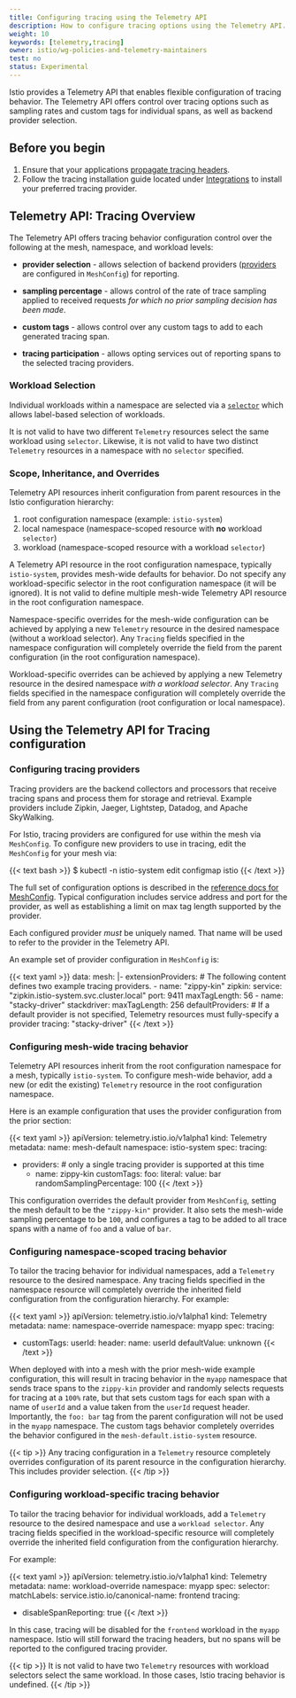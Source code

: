 ```yaml
---
title: Configuring tracing using the Telemetry API
description: How to configure tracing options using the Telemetry API.
weight: 10
keywords: [telemetry,tracing]
owner: istio/wg-policies-and-telemetry-maintainers
test: no
status: Experimental
---
```


Istio provides a Telemetry API that enables flexible configuration of tracing behavior. The
Telemetry API offers control over tracing options such as sampling rates and custom tags for individual
spans, as well as backend provider selection.

## Before you begin

1.  Ensure that your applications [propagate tracing headers](/docs/tasks/observability/distributed-tracing/overview/).
1.  Follow the tracing installation guide located under [Integrations](/docs/ops/integrations/)
    to install your preferred tracing provider.

## Telemetry API: Tracing Overview

The Telemetry API offers tracing behavior configuration control over the following at the mesh, namespace, and workload levels:

- **provider selection** - allows selection of backend providers
([providers](/docs/reference/config/istio.mesh.v1alpha1/#MeshConfig-ExtensionProvider)
are configured in `MeshConfig`) for reporting.

- **sampling percentage** - allows control of the rate of trace sampling applied to received requests *for which no prior sampling decision has been made*.

- **custom tags** - allows control over any custom tags to add to each generated tracing span.

- **tracing participation** - allows opting services out of reporting spans to the selected tracing providers.

### Workload Selection

Individual workloads within a namespace are selected via a [`selector`](/docs/reference/config/type/workload-selector/#WorkloadSelector)
which allows label-based selection of workloads.

It is not valid to have two different `Telemetry` resources select the same workload using `selector`. Likewise, it is not valid to have two
distinct `Telemetry` resources in a namespace with no `selector` specified.

### Scope, Inheritance, and Overrides

Telemetry API resources inherit configuration from parent resources in the Istio configuration hierarchy:

1.  root configuration namespace (example: `istio-system`)
1.  local namespace (namespace-scoped resource with **no** workload `selector`)
1.  workload (namespace-scoped resource with a workload `selector`)

A Telemetry API resource in the root configuration namespace, typically `istio-system`, provides mesh-wide defaults for behavior.
Do not specify any workload-specific selector in the root configuration namespace (it will be ignored). It is not valid to define multiple mesh-wide Telemetry API resource in the root configuration namespace.

Namespace-specific overrides for the mesh-wide configuration can be achieved by applying a new `Telemetry` resource in the desired
namespace (without a workload selector). Any `Tracing` fields specified in the namespace configuration will completely override
the field from the parent configuration (in the root configuration namespace).

Workload-specific overrides can be achieved by applying a new Telemetry resource in the desired namespace *with a workload selector*.
Any `Tracing` fields specified in the namespace configuration will completely override the field from any parent configuration
(root configuration or local namespace).

## Using the Telemetry API for Tracing configuration

### Configuring tracing providers

Tracing providers are the backend collectors and processors that receive tracing spans
and process them for storage and retrieval. Example providers include Zipkin, Jaeger, Lightstep,
Datadog, and Apache SkyWalking.

For Istio, tracing providers are configured for use within the mesh via `MeshConfig`. To configure new
providers to use in tracing, edit the `MeshConfig` for your mesh via:

{{< text bash >}}
$ kubectl -n istio-system edit configmap istio
{{< /text >}}

The full set of configuration options is described in the [reference docs for MeshConfig](/docs/reference/config/istio.mesh.v1alpha1/#MeshConfig).
Typical configuration includes service address and port for the provider, as well as establishing
a limit on max tag length supported by the provider.

Each configured provider *must* be uniquely named. That name will be used to refer to the provider in the
Telemetry API.

An example set of provider configuration in `MeshConfig` is:

{{< text yaml >}}
data:
  mesh: |-
      extensionProviders: # The following content defines two example tracing providers.
      - name: "zippy-kin"
        zipkin:
          service: "zipkin.istio-system.svc.cluster.local"
          port: 9411
          maxTagLength: 56
      - name: "stacky-driver"
        stackdriver:
          maxTagLength: 256
      defaultProviders: # If a default provider is not specified, Telemetry resources must fully-specify a provider
          tracing: "stacky-driver"
{{< /text >}}

### Configuring mesh-wide tracing behavior

Telemetry API resources inherit from the root configuration namespace for a mesh, typically `istio-system`. To configure
mesh-wide behavior, add a new (or edit the existing) `Telemetry` resource in the root configuration namespace.

Here is an example configuration that uses the provider configuration from the prior section:

{{< text yaml >}}
apiVersion: telemetry.istio.io/v1alpha1
kind: Telemetry
metadata:
  name: mesh-default
  namespace: istio-system
spec:
  tracing:
  - providers: # only a single tracing provider is supported at this time
    - name: zippy-kin
    customTags:
      foo:
        literal:
          value: bar
    randomSamplingPercentage: 100
{{< /text >}}

This configuration overrides the default provider from `MeshConfig`, setting the mesh default to be the `"zippy-kin"`
provider. It also sets the mesh-wide sampling percentage to be `100`, and configures a tag to be added to all trace
spans with a name of `foo` and a value of `bar`.

### Configuring namespace-scoped tracing behavior

To tailor the tracing behavior for individual namespaces, add a `Telemetry` resource to the desired namespace. Any tracing
fields specified in the namespace resource will completely override the inherited field configuration from the configuration hierarchy. For example:

{{< text yaml >}}
apiVersion: telemetry.istio.io/v1alpha1
kind: Telemetry
metadata:
  name: namespace-override
  namespace: myapp
spec:
  tracing:
  - customTags:
      userId:
        header:
          name: userId
          defaultValue: unknown
{{< /text >}}

When deployed with into a mesh with the prior mesh-wide example configuration, this will result in
tracing behavior in the `myapp` namespace that sends trace spans to the `zippy-kin` provider and
randomly selects requests for tracing at a `100%` rate, but that sets custom tags for each span with
a name of `userId` and a value taken from the `userId` request header. Importantly, the `foo: bar` tag
from the parent configuration will not be used in the `myapp` namespace. The custom tags behavior completely
overrides the behavior configured in the `mesh-default.istio-system` resource.

{{< tip >}}
Any tracing configuration in a `Telemetry` resource completely overrides configuration of its parent resource in the
configuration hierarchy. This includes provider selection.
{{< /tip >}}

### Configuring workload-specific tracing behavior

To tailor the tracing behavior for individual workloads, add a `Telemetry` resource to the desired namespace and use a
`workload selector`. Any tracing fields specified in the workload-specific resource will completely override the inherited
field configuration from the configuration hierarchy.

For example:

{{< text yaml >}}
apiVersion: telemetry.istio.io/v1alpha1
kind: Telemetry
metadata:
  name: workload-override
  namespace: myapp
spec:
  selector:
    matchLabels:
      service.istio.io/canonical-name: frontend
  tracing:
  - disableSpanReporting: true
{{< /text >}}

In this case, tracing will be disabled for the `frontend` workload in the `myapp` namespace. Istio will still forward the tracing headers,
but no spans will be reported to the configured tracing provider.

{{< tip >}}
It is not valid to have two `Telemetry` resources with workload selectors select the same workload. In those cases,
Istio tracing behavior is undefined.
{{< /tip >}}
